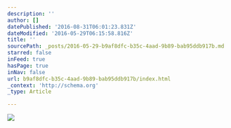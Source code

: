```yaml
---
description: ''
author: []
datePublished: '2016-08-31T06:01:23.831Z'
dateModified: '2016-05-29T06:15:58.816Z'
title: ''
sourcePath: _posts/2016-05-29-b9af8dfc-b35c-4aad-9b89-bab95ddb917b.md
starred: false
inFeed: true
hasPage: true
inNav: false
url: b9af8dfc-b35c-4aad-9b89-bab95ddb917b/index.html
_context: 'http://schema.org'
_type: Article

---
```

![](https://the-grid-user-content.s3-us-west-2.amazonaws.com/440883b2-b53e-4db7-8d21-7f9df30afe51.jpg)